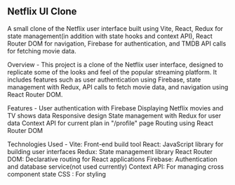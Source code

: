 Netflix UI Clone
-------------------------------------------------------

A small clone of the Netflix user interface built using Vite, React, Redux for state management(in addition with state hooks and context API), React Router DOM for navigation, Firebase for authentication, and TMDB API calls for fetching movie data.


Overview -
This project is a clone of the Netflix user interface, designed to replicate some of the looks and feel of the popular streaming platform. It includes features such as user authentication using Firebase, state management with Redux, API calls to fetch movie data, and navigation using React Router DOM.

Features -
User authentication with Firebase
Displaying Netflix movies and TV shows data
Responsive design
State management with Redux for user data
Context API for current plan in "/profile" page
Routing using React Router DOM

Technologies Used -
Vite: Front-end build tool
React: JavaScript library for building user interfaces
Redux: State management library
React Router DOM: Declarative routing for React applications
Firebase: Authentication and database service(not used currently)
Context API: For managing cross component state
CSS : For styling
